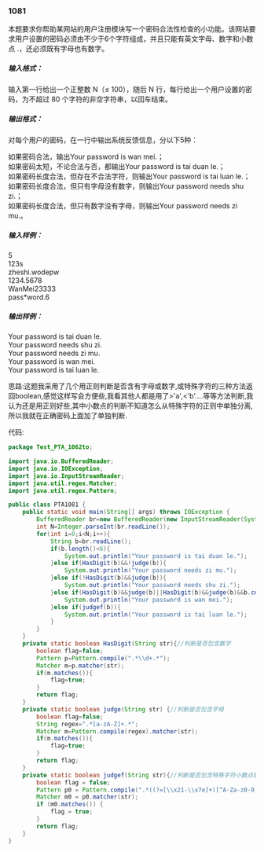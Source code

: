 ### 1081
本题要求你帮助某网站的用户注册模块写一个密码合法性检查的小功能。该网站要求用户设置的密码必须由不少于6个字符组成，并且只能有英文字母、数字和小数点 .，还必须既有字母也有数字。  

##### 输入格式：  
输入第一行给出一个正整数 N（≤ 100），随后 N 行，每行给出一个用户设置的密码，为不超过 80 个字符的非空字符串，以回车结束。  

##### 输出格式：  
对每个用户的密码，在一行中输出系统反馈信息，分以下5种：  

如果密码合法，输出Your password is wan mei.；  
如果密码太短，不论合法与否，都输出Your password is tai duan le.；  
如果密码长度合法，但存在不合法字符，则输出Your password is tai luan le.；  
如果密码长度合法，但只有字母没有数字，则输出Your password needs shu zi.；  
如果密码长度合法，但只有数字没有字母，则输出Your password needs zi mu.。  
##### 输入样例：  
5  
123s  
zheshi.wodepw  
1234.5678  
WanMei23333  
pass*word.6  
##### 输出样例：  
Your password is tai duan le.  
Your password needs shu zi.  
Your password needs zi mu.  
Your password is wan mei.  
Your password is tai luan le.  

思路:这题我采用了几个用正则判断是否含有字母或数字,或特殊字符的三种方法返回boolean,感觉这样写会方便些,我看其他人都是用了>'a',<'b'....等等方法判断,我认为还是用正则好些,其中小数点的判断不知道怎么从特殊字符的正则中单独分离,所以我就在正确密码上面加了单独判断.

代码:
```java
package Test_PTA_1062to;

import java.io.BufferedReader;
import java.io.IOException;
import java.io.InputStreamReader;
import java.util.regex.Matcher;
import java.util.regex.Pattern;

public class PTA1081 {
    public static void main(String[] args) throws IOException {
        BufferedReader br=new BufferedReader(new InputStreamReader(System.in));
        int N=Integer.parseInt(br.readLine());
        for(int i=0;i<N;i++){
            String b=br.readLine();
            if(b.length()<6){
                System.out.println("Your password is tai duan le.");
            }else if(HasDigit(b)&&!judge(b)){
                System.out.println("Your password needs zi mu.");
            }else if(!HasDigit(b)&&judge(b)){
                System.out.println("Your password needs shu zi.");
            }else if(HasDigit(b)&&judge(b)||HasDigit(b)&&judge(b)&&b.contains("\\.")){//这里我给正确的密码加了限制省去小数点的判断
                System.out.println("Your password is wan mei.");
            }else if(judgef(b)){
                System.out.println("Your password is tai luan le.");
            }
        }
    }
    private static boolean HasDigit(String str){//判断是否包含数字
        boolean flag=false;
        Pattern p=Pattern.compile(".*\\d+.*");
        Matcher m=p.matcher(str);
        if(m.matches()){
            flag=true;
        }
        return flag;
    }
    private static boolean judge(String str) {//判断是否包含字母
        boolean flag=false;
        String regex=".*[a-zA-Z]+.*";
        Matcher m=Pattern.compile(regex).matcher(str);
        if(m.matches()){
            flag=true;
        }
        return flag;
    }
    private static boolean judgef(String str){//判断是否包含特殊字符小数点需要另外判断
        boolean flag = false;
        Pattern p0 = Pattern.compile(".*((?=[\\x21-\\x7e]+)[^A-Za-z0-9])+.*");
        Matcher m0 = p0.matcher(str);
        if (m0.matches()) {
            flag = true;
        }
        return flag;
    }
}
```
